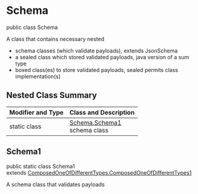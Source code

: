 # Schema
public class Schema

A class that contains necessary nested
- schema classes (which validate payloads), extends JsonSchema
- a sealed class which stored validated payloads, java version of a sum type
- boxed class(es) to store validated payloads, sealed permits class implementation(s)

## Nested Class Summary
| Modifier and Type | Class and Description |
| ----------------- | ---------------------- |
| static class | [Schema.Schema1](#schema1)<br> schema class |

## Schema1
public static class Schema1<br>
extends [ComposedOneOfDifferentTypes.ComposedOneOfDifferentTypes1](../../../../../../components/schemas/ComposedOneOfDifferentTypes.md#composedoneofdifferenttypes1)

A schema class that validates payloads
